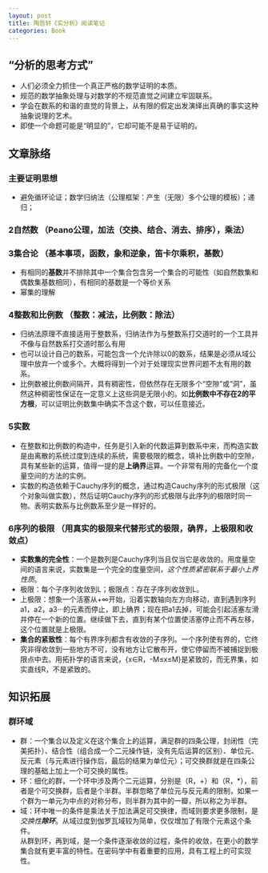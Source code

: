 ```yaml
---    
layout: post    
title: 陶哲轩《实分析》阅读笔记    
categories: Book    
---    
```

  
## “分析的思考方式”  
- 人们必须全力抓住一个真正严格的数学证明的本质。  
- 规范的数学抽象处理与对数学的不规范直觉之间建立牢固联系。  
- 学会在数系的和谐的直觉的背景上，从有限的假定出发演绎出真确的事实这种抽象说理的艺术。  
- 即使一个命题可能是“明显的”，它却可能不是易于证明的。  
  
## 文章脉络  
### 主要证明思想  
- 避免循环论证；数学归纳法（公理框架：产生（无限）多个公理的模板）；递归；  

### 2自然数 （Peano公理，加法（交换、结合、消去、排序），乘法）  

### 3集合论 （基本事项，函数，象和逆象，笛卡尔乘积，基数）  
- 有相同的**基数**并不排除其中一个集合包含另一个集合的可能性（如自然数集和偶数集基数相同），有相同的基数是一个等价关系  
- 幂集的理解  

### 4整数和比例数 （整数：减法，比例数：除法）  
- 归纳法原理不直接适用于整数系，归纳法作为与整数系打交道时的一个工具并不像与自然数系打交道时那么有用  
- 也可以设计自己的数系，可能包含一个允许除以0的数系，结果是必须从域公理中放弃一个或多个。大概将得到一个对于处理现实世界问题不太有用的数系。  
- 比例数被比例数间隔开，具有稠密性，但依然存在无限多个“空隙”或“洞”，虽然这种稠密性保证在一定意义上这些洞是无限小的。如**比例数中不存在2的平方根**，可以证明比例数集中确实不含这个数，可以任意接近。  

### 5实数   
- 在整数和比例数的构造中，任务是引入新的代数运算到数系中来，而构造实数是由离散的系统过度到连续的系统，需要极限的概念，填补比例数中的空隙，具有某些新的运算，值得一提的是**上确界**运算。一个非常有用的完备化一个度量空间的方法的实例。  
- 实数的构造依赖于Cauchy序列的概念，通过构造Cauchy序列的形式极限（这个对象叫做实数），然后证明Cauchy序列的形式极限与此序列的极限时同一物。表明实数系与比例数系至少是一样好的。  

### 6序列的极限 （用真实的极限来代替形式的极限，确界，上极限和收敛点）
- **实数集的完全性**：一个是数列是Cauchy序列当且仅当它是收敛的。用度量空间的语言来说，实数集是一个完全的度量空间，*这个性质紧密联系于最小上界性质*。
- 极限：每个子序列收敛到L；极限点：存在子序列收敛到L。
- 上极限：想象一个活塞从+∞开始，沿着实数轴向左方向移动，直到遇到序列a1，a2，a3···的元素而停止，即上确界；现在把a1去掉，可能会引起活塞左滑并停在一个新的位置。继续做下去，直到有某个位置使活塞停止而不再左移，这个位置就是上极限。
- **集合的紧致性**：每个有界序列都含有收敛的子序列。一个序列使有界的，它终究非得收敛到一些地方不可，没有地方让它散布开，使它停留而不被捕捉到极限点中去。用拓扑学的语言来说，{x∈R，-M≤x≤M}是紧致的，而无界集，如实直线R，不是紧致的。

## 知识拓展  
### 群环域  
- 群：一个集合以及定义在这个集合上的运算，满足群的四条公理，封闭性（完美拓扑）、结合性（组合成一个二元操作链，没有先后运算的区别）、单位元、反元素（与元素进行操作后，最后的结果为单位元）；可交换群就是在四条公理的基础上加上一个可交换的属性。  
- 环：细化的群，一个环中涉及两个二元运算，分别是（R，+）和（R，\*），前者是个可交换群，后者是个半群。半群忽略了单位元与反元素的限制，如果一个群为一单元为中点的对称分布，则半群为其中的一瓣，所以称之为半群。  
- 域：环中唯一的条件是乘法关于加法满足可交换律，而域则要求更多限制，是*交换性****除环***。从域过度到伽罗瓦域较为简单，仅仅增加了有限个元素这个条件。  
从群到环，再到域，是一个条件逐渐收敛的过程，条件的收敛，在更小的数学集合就有更丰富的特性。在密码学中有着重要的应用，具有工程上的可实现性。  


